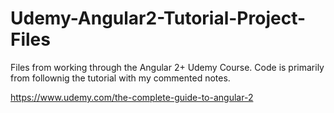 # Udemy-Angular2-Tutorial-Project-Files
Files from working through the Angular 2+ Udemy Course. Code is primarily from follownig the tutorial with my commented notes.

https://www.udemy.com/the-complete-guide-to-angular-2
